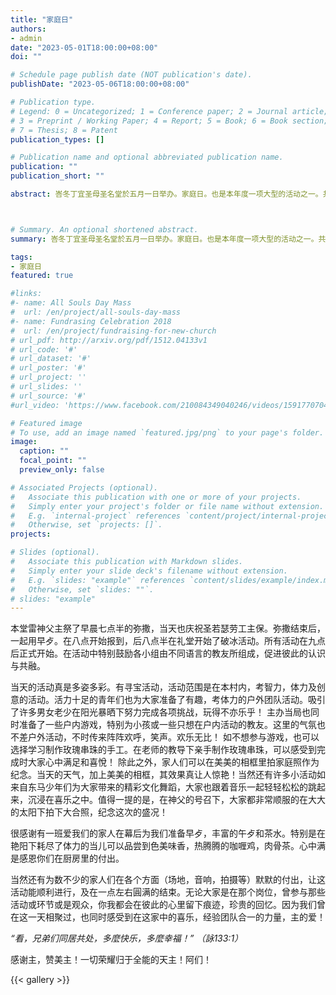 ```yaml
---
title: "家庭日"
authors:
- admin
date: "2023-05-01T18:00:00+08:00"
doi: ""

# Schedule page publish date (NOT publication's date).
publishDate: "2023-05-06T18:00:00+08:00"

# Publication type.
# Legend: 0 = Uncategorized; 1 = Conference paper; 2 = Journal article;
# 3 = Preprint / Working Paper; 4 = Report; 5 = Book; 6 = Book section;
# 7 = Thesis; 8 = Patent
publication_types: []

# Publication name and optional abbreviated publication name.
publication: ""
publication_short: ""

abstract: 峇冬丁宜圣母圣名堂於五月一日举办。家庭日。也是本年度一项大型的活动之一。共吸引了大约三百名来自各语言的教友参与。本堂的牧灵理事会更是精心策划了一系活动为让大家合一，共融在主爱的大家庭中。



# Summary. An optional shortened abstract.
summary: 峇冬丁宜圣母圣名堂於五月一日举办。家庭日。也是本年度一项大型的活动之一。共吸引了大约三百名来自各语言的教友参与。本堂的牧灵理事会更是精心策划了一系活动为让大家合一，共融在主爱的大家庭中。

tags:
- 家庭日
featured: true

#links:
#- name: All Souls Day Mass
#  url: /en/project/all-souls-day-mass
#- name: Fundrasing Celebration 2018
#  url: /en/project/fundraising-for-new-church
# url_pdf: http://arxiv.org/pdf/1512.04133v1
# url_code: '#'
# url_dataset: '#'
# url_poster: '#'
# url_project: ''
# url_slides: ''
# url_source: '#'
#url_video: 'https://www.facebook.com/210084349040246/videos/1591770704204930'

# Featured image
# To use, add an image named `featured.jpg/png` to your page's folder.
image:
  caption: ""
  focal_point: ""
  preview_only: false

# Associated Projects (optional).
#   Associate this publication with one or more of your projects.
#   Simply enter your project's folder or file name without extension.
#   E.g. `internal-project` references `content/project/internal-project/index.md`.
#   Otherwise, set `projects: []`.
projects:

# Slides (optional).
#   Associate this publication with Markdown slides.
#   Simply enter your slide deck's filename without extension.
#   E.g. `slides: "example"` references `content/slides/example/index.md`.
#   Otherwise, set `slides: ""`.
# slides: "example"
---
```


本堂雷神父主祭了早晨七点半的弥撒，当天也庆祝圣若瑟劳工主保。弥撒结束后，一起用早歺。在八点开始报到，后八点半在礼堂开始了破冰活动。所有活动在九点后正式开始。在活动中特别鼓励各小组由不同语言的教友所组成，促进彼此的认识与共融。

当天的活动真是多姿多彩。有寻宝活动，活动范围是在本村内，考智力，体力及创意的活动。活力十足的青年们也为大家准备了有趣，考体力的户外团队活动。吸引了许多男女老少在阳光暴晒下努力完成各项挑战，玩得不亦乐乎！
主办当局也同时准备了一些户内游戏，特别为小孩或一些只想在户内活动的教友。这里的气氛也不差户外活动，不时传来阵阵欢呼，笑声。欢乐无比！
如不想参与游戏，也可以选择学习制作玫瑰串珠的手工。在老师的教导下亲手制作玫瑰串珠，可以感受到完成时大家心中满足和喜悅！
除此之外，家人们可以在美美的相框里拍家庭照作为纪念。当天的天气，加上美美的相框，其效果真让人惊艳！当然还有许多小活动如来自东马少年们为大家带来的精彩文化舞蹈，大家也跟着音乐一起轻轻松松的跳起来，沉浸在喜乐之中。值得一提的是，在神父的号召下，大家都非常顺服的在大大的太阳下拍下大合照，纪念这次的盛况！

很感谢有一班爱我们的家人在幕后为我们准备早歺，丰富的午歺和茶水。特别是在艳阳下耗尽了体力的当儿可以品尝到色美味香，热腾腾的咖喱鸡，肉骨茶。心中满是感恩你们在厨房里的付出。

当然还有为数不少的家人们在各个方面（场地，音响，拍摄等）默默的付出，让这活动能顺利进行，及在一点左右圓满的结束。无论大家是在那个岗位，曾参与那些活动或环节或是观众，你我都会在彼此的心里留下痕迹，珍贵的回忆。因为我们曾在这一天相聚过，也同时感受到在这家中的喜乐，经验团队合一的力量，主的爱！

*“看，兄弟们同居共处，多麼快乐，多麼幸福！” （詠133:1）*

感谢主，赞美主！一切荣耀归于全能的天主！阿们！

{{< gallery >}}
